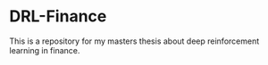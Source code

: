 # DRL-Finance
 This is a repository for my masters thesis about deep reinforcement learning in finance.
